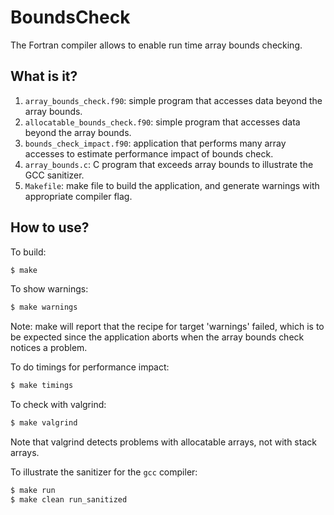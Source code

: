 # BoundsCheck
The Fortran compiler allows to enable run time array bounds checking.

## What is it?
1. `array_bounds_check.f90`: simple program that accesses data beyond
    the array bounds.
1. `allocatable_bounds_check.f90`: simple program that accesses data
     beyond the array bounds.
1. `bounds_check_impact.f90`: application that performs many array
    accesses to estimate performance impact of bounds check.
1. `array_bounds.c`: C program that exceeds array bounds to illustrate
    the GCC sanitizer.
1. `Makefile`: make file to build the application, and generate warnings
    with appropriate compiler flag.

## How to use?
To build:
```bash
$ make
```

To show warnings:
```bash
$ make warnings
```
Note: make will report that the recipe for target 'warnings' failed, which
is to be expected since the application aborts when the array bounds check
notices a problem.

To do timings for performance impact:
```bash
$ make timings
```

To check with valgrind:
```bash
$ make valgrind
```
Note that valgrind detects problems with allocatable arrays, not with
stack arrays.

To illustrate the sanitizer for the `gcc` compiler:
```bash
$ make run
$ make clean run_sanitized
```
